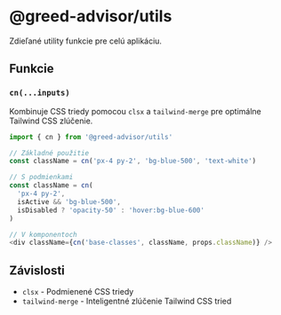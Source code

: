 # @greed-advisor/utils

Zdieľané utility funkcie pre celú aplikáciu.

## Funkcie

### `cn(...inputs)`

Kombinuje CSS triedy pomocou `clsx` a `tailwind-merge` pre optimálne Tailwind CSS zlúčenie.

```typescript
import { cn } from '@greed-advisor/utils'

// Základné použitie
const className = cn('px-4 py-2', 'bg-blue-500', 'text-white')

// S podmienkami
const className = cn(
  'px-4 py-2',
  isActive && 'bg-blue-500',
  isDisabled ? 'opacity-50' : 'hover:bg-blue-600'
)

// V komponentoch
<div className={cn('base-classes', className, props.className)} />
```

## Závislosti

- `clsx` - Podmienené CSS triedy
- `tailwind-merge` - Inteligentné zlúčenie Tailwind CSS tried
